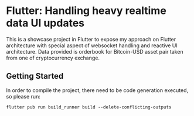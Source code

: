 # Flutter: Handling heavy realtime data UI updates

This is a showcase project in Flutter to expose my approach on Flutter architecture with special aspect of websocket handling and reactive UI architecture.
Data provided is orderbook for Bitcoin-USD asset pair taken from one of cryptocurrency exchange.


## Getting Started

In order to compile the project, there need to be code generation executed, so please run:
```
flutter pub run build_runner build --delete-conflicting-outputs
```